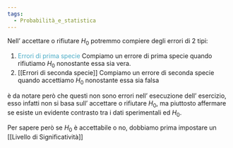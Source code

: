 ```yaml
---
tags:
  - Probabilità_e_statistica
---
```

Nell’ accettare o rifiutare $H_{0}$ potremmo compiere degli errori di 2 tipi:

1. <font color="#4bacc6">Errori di prima specie</font>
	Compiamo un errore di prima specie quando rifiutiamo $H_{0}$ nonostante essa sia vera.
2. [[Errori di seconda specie]]
	Compiamo un errore di seconda specie quando accettiamo $H_{0}$ nonostante essa sia falsa

è da notare però che questi non sono errori nell’ esecuzione dell’ esercizio, esso infatti non si basa sull’ accettare o rifiutare $H_{0}$, ma piuttosto affermare se esiste un evidente contrasto tra i dati sperimentali ed $H_{0}$.

Per sapere però se $H_{0}$ è accettabile o no, dobbiamo prima impostare un [[Livello di Significatività]]